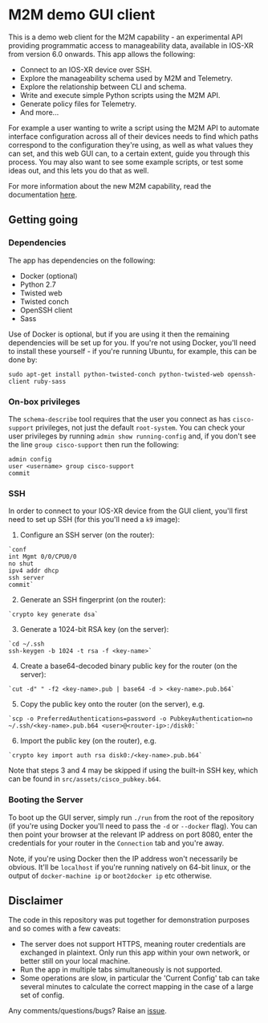 M2M demo GUI client
===================

This is a demo web client for the M2M capability - an experimental API providing programmatic access to manageability data, available in IOS-XR from version 6.0 onwards. This app allows the following:

  * Connect to an IOS-XR device over SSH.
  * Explore the manageability schema used by M2M and Telemetry.
  * Explore the relationship between CLI and schema.
  * Write and execute simple Python scripts using the M2M API.
  * Generate policy files for Telemetry.
  * And more...

For example a user wanting to write a script using the M2M API to automate interface configuration across all of their devices needs to find which paths correspond to the configuration they're using, as well as what values they can set, and this web GUI can, to a certain extent, guide you through this process. You may also want to see some example scripts, or test some ideas out, and this lets you do that as well.

For more information about the new M2M capability, read the documentation [here](m2m.md).

Getting going
-------------
### Dependencies
The app has dependencies on the following:

  * Docker (optional)
  * Python 2.7
  * Twisted web
  * Twisted conch
  * OpenSSH client
  * Sass

Use of Docker is optional, but if you are using it then the remaining dependencies will be set up for you. If you're not using Docker, you'll need to install these yourself - if you're running Ubuntu, for example, this can be done by:

    sudo apt-get install python-twisted-conch python-twisted-web openssh-client ruby-sass

### On-box privileges
The `schema-describe` tool requires that the user you connect as has `cisco-support` privileges, not just the default `root-system`. You can check your user privileges by running `admin show running-config` and, if you don't see the line `group cisco-support` then run the following:

    admin config
    user <username> group cisco-support
    commit

### SSH
In order to connect to your IOS-XR device from the GUI client, you'll first need to set up SSH (for this you'll need a `k9` image):

  1. Configure an SSH server (on the router):

    `conf
    int Mgmt 0/0/CPU0/0
    no shut
    ipv4 addr dhcp
    ssh server
    commit`

  2. Generate an SSH fingerprint (on the router):

    `crypto key generate dsa`

  3. Generate a 1024-bit RSA key (on the server):

    `cd ~/.ssh
    ssh-keygen -b 1024 -t rsa -f <key-name>`

  4. Create a base64-decoded binary public key for the router (on the server):

    `cut -d" " -f2 <key-name>.pub | base64 -d > <key-name>.pub.b64`

  5. Copy the public key onto the router (on the server), e.g.

    `scp -o PreferredAuthentications=password -o PubkeyAuthentication=no ~/.ssh/<key-name>.pub.b64 <user>@<router-ip>:/disk0:`

  6. Import the public key (on the router), e.g.

    `crypto key import auth rsa disk0:/<key-name>.pub.b64`

Note that steps 3 and 4 may be skipped if using the built-in SSH key, which can be found in `src/assets/cisco_pubkey.b64`.

### Booting the Server
To boot up the GUI server, simply run `./run` from the root of the repository (if you're using Docker you'll need to pass the `-d` or `--docker` flag). You can then point your browser at the relevant IP address on port 8080, enter the credentials for your router in the `Connection` tab and you're away.

Note, if you're using Docker then the IP address won't necessarily be obvious. It'll be `localhost` if you're running natively on 64-bit linux, or the output of `docker-machine ip` or `boot2docker ip` etc otherwise.


Disclaimer
----------
The code in this repository was put together for demonstration purposes and so comes with a few caveats:

  * The server does not support HTTPS, meaning router credentials are exchanged in plaintext. Only run this app within your own network, or better still on your local machine.
  * Run the app in multiple tabs simultaneously is not supported.
  * Some operations are slow, in particular the 'Current Config' tab can take several minutes to calculate the correct mapping in the case of a large set of config.

Any comments/questions/bugs? Raise an [issue](https://github.com/cisco/xr-telemetry-m2m-web/issues).

